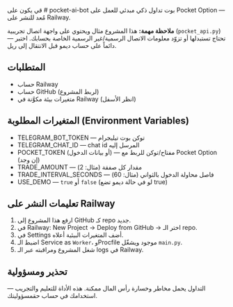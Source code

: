 قي يكون على # pocket-ai-bot
بوت تداول ذكي مبدئي للعمل على Pocket Option — مُعد للنشر على Railway.


**ملاحظة مهمة:** هذا المشروع مثال ويحتوي على واجهة اتصال تجريبية (`pocket_api.py`) — تحتاج تستبدلها أو تزوّد معلومات الاتصال الرسمية/غير الرسمية الخاصة بحسابك. اختبر دائماً على حساب ديمو قبل الانتقال إلى ريل.


## المتطلبات
- حساب Railway
- حساب GitHub (لربط المشروع)
- متغيرات بيئة مكوَّنة في Railway (انظر الأسفل)


## المتغيرات المطلوبة (Environment Variables)
- TELEGRAM_BOT_TOKEN — توكن بوت تيليجرام
- TELEGRAM_CHAT_ID — chat id المرسل إليه
- POCKET_TOKEN (أو بيانات الدخول) — مفتاح/توكن للربط مع Pocket Option (إن وجد)
- TRADE_AMOUNT — مقدار كل صفقة (مثال: 2)
- TRADE_INTERVAL_SECONDS — فاصل محاولة الدخول بالثواني (مثال: 60)
- USE_DEMO — `true` أو `false` (لو في حالة ديمو تضع true)


## تعليمات النشر على Railway
1. ارفع هذا المشروع إلى GitHub كـ repo جديد.
2. في Railway: New Project → Deploy from GitHub → اختر الـ repo.
3. في Settings أضف المتغيرات البيئية أعلاه.
4. اضبط الـ Service as `Worker`، وProcfile موجود ويشغّل `main.py`.
5. شغل المشروع ومراقبته عبر الـ logs في Railway.


## تحذير ومسؤولية
التداول يحمل مخاطر وخسارة رأس المال ممكنة. هذه الأداة للتعليم والتجريب — استخدامك في حساب حقمسؤوليتك.
